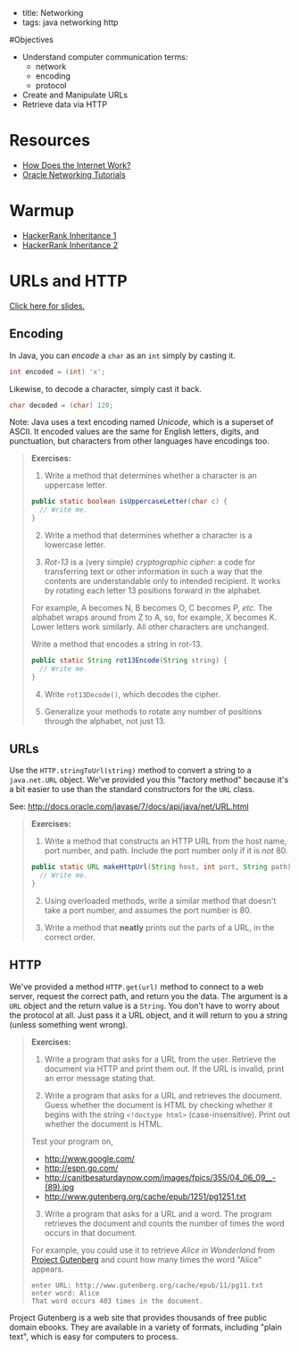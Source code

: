 - title: Networking
- tags: java networking http

#Objectives
* Understand computer communication terms:
  - network
  - encoding
  - protocol
* Create and Manipulate URLs
* Retrieve data via HTTP

# Resources
* [How Does the Internet Work?](https://web.stanford.edu/class/msande91si/www-spr04/readings/week1/InternetWhitepaper.htm)
* [Oracle Networking Tutorials](https://docs.oracle.com/javase/tutorial/networking/index.html)

# Warmup
* [HackerRank Inheritance 1](https://www.hackerrank.com/challenges/java-inheritance-1)
* [HackerRank Inheritance 2](https://www.hackerrank.com/challenges/java-inheritance-2)

# URLs and HTTP

[Click here for slides.](https://docs.google.com/a/c4q.nyc/presentation/d/12S0rxujSdbRiYtdWjB2wdC4aRHfsuIqidgykSlw0s2g)

## Encoding

In Java, you can _encode_ a `char` as an `int` simply by casting it.

```java
int encoded = (int) 'x';
```

Likewise, to decode a character, simply cast it back.

```java
char decoded = (char) 120;
```

Note: Java uses a text encoding named _Unicode_, which is a superset of ASCII.  It encoded values are the same for English letters, digits, and punctuation, but characters from other languages have encodings too.

> **Exercises:**
>
> 1. Write a method that determines whether a character is an uppercase letter.
>
>  ```java
> public static boolean isUppercaseLetter(char c) {
>    // Write me.
> }
> ```
>
> 2. Write a method that determines whether a character is a lowercase letter.
>
> 3. _Rot-13_ is a (very simple) _cryptographic cipher_: a code for transferring text or other information in such a way that the contents are understandable only to intended recipient.  It works by rotating each letter 13 positions forward in the alphabet.
>
>  For example, A becomes N, B becomes O, C becomes P, _etc._  The alphabet wraps around from Z to A, so, for example, X becomes K.  Lower letters work similarly.  All other characters are unchanged.
>
>  Write a method that encodes a string in rot-13.
>
>  ```java
>  public static String rot13Encode(String string) {
>    // Write me.
>  }
>  ```
>
> 4. Write `rot13Decode()`, which decodes the cipher.
>
> 5. Generalize your methods to rotate any number of positions through the alphabet, not just 13.


## URLs

Use the `HTTP.stringToUrl(string)` method to convert a string to a `java.net.URL` object.  We've provided you this "factory method" because it's a bit easier to use than the standard constructors for the `URL` class.

See: http://docs.oracle.com/javase/7/docs/api/java/net/URL.html

> **Exercises:**
>
> 1. Write a method that constructs an HTTP URL from the host name, port number, and path.  Include the port number only if it is _not_ 80.
>
>  ```java
>  public static URL makeHttpUrl(String host, int port, String path) {
>    // Write me.
>  }
>  ```
>
> 2. Using overloaded methods, write a similar method that doesn't take a port number, and assumes the port number is 80.
>
> 3. Write a method that **neatly** prints out the parts of a URL, in the correct order.


## HTTP

We've provided a method `HTTP.get(url)` method to connect to a web server, request the correct path, and return you the data.  The argument is a `URL` object and the return value is a `String`.  You don't have to worry about the protocol at all.  Just pass it a URL object, and it will return to you a string (unless something went wrong).

> **Exercises:**
>
> 1. Write a program that asks for a URL from the user.  Retrieve the document via HTTP and print them out.  If the URL is invalid, print an error message stating that.
>
> 2. Write a program that asks for a URL and retrieves the document.  Guess whether the document is HTML by checking whether it begins with the string `<!doctype html>` (case-insensitive).  Print out whether the document is HTML.
>
>  Test your program on,
>  - http://www.google.com/
>  - http://espn.go.com/
>  - http://canitbesaturdaynow.com/images/fpics/355/04_06_09__-(89).jpg
>  - http://www.gutenberg.org/cache/epub/1251/pg1251.txt
>
> 3. Write a program that asks for a URL and a word.  The program retrieves the document and counts the number of times the word occurs in that document.
>
>  For example, you could use it to retrieve _Alice in Wonderland_ from [Project Gutenberg](http://www.gutenberg.org/) and count how many times the word "Alice" appears.
>
>  ```
>  enter URL: http://www.gutenberg.org/cache/epub/11/pg11.txt
>  enter word: Alice
>  That word occurs 403 times in the document.
>  ```

Project Gutenberg is a web site that provides thousands of free public domain ebooks.  They are available in a variety of formats, including "plain text", which is easy for computers to process.
